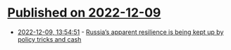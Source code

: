 # [Published on 2022-12-09](index.md)

* [2022-12-09, 13:54:51](https://news.ycombinator.com/item?id=33921223) - [Russia’s apparent resilience is being kept up by policy tricks and cash](https://archive.vn/6EXTd)
